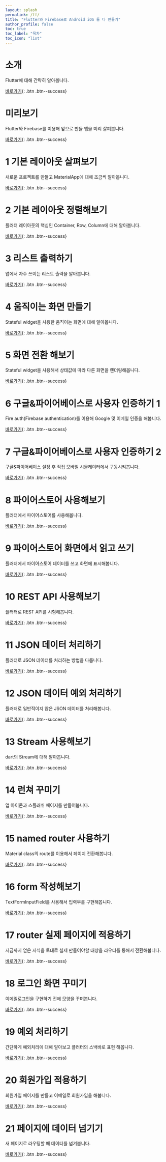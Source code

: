 ```yaml
---
layout: splash
permalink: /ff/
title: "Flutter와 Firebase로 Android iOS 둘 다 만들기"
author_profile: false
toc: true
toc_label: "목차"
toc_icon: "list"
---
```


# 소개

Flutter에 대해 간략히 알아봅니다.

[바로가기](/mobile/talk-flutter/){: .btn .btn--success}

# 미리보기

Flutter와 Firebase를 이용해 앞으로 만들 앱을 미리 살펴봅니다.

[바로가기](/ff/ff-000/){: .btn .btn--success}

# 1 기본 레이아웃 살펴보기

새로운 프로젝트를 만들고 MaterialApp에 대해 조금씩 알아봅니다.

[바로가기](/ff/ff-001/){: .btn .btn--success}

# 2 기본 레이아웃 정렬해보기

플러터 레이아웃의 핵심인 Container, Row, Column에 대해 알아봅니다.

[바로가기](/ff/ff-002/){: .btn .btn--success}

# 3 리스트 출력하기

앱에서 자주 쓰이는 리스트 출력을 알아봅니다.

[바로가기](/ff/ff-003/){: .btn .btn--success}

# 4 움직이는 화면 만들기

Stateful widget을 사용한 움직이는 화면에 대해 알아봅니다.

[바로가기](/ff/ff-004/){: .btn .btn--success}

# 5 화면 전환 해보기

Stateful widget을 사용해서 상태값에 따라 다른 화면을 렌더링해봅니다.

[바로가기](/ff/ff-005/){: .btn .btn--success}

# 6 구글&파이어베이스로 사용자 인증하기 1

Fire auth(Firebase authentication)를 이용해 Google 및 이메일 인증을 해봅니다.

[바로가기](/ff/ff-006/){: .btn .btn--success}

# 7 구글&파이어베이스로 사용자 인증하기 2

구글&파이어베이스 설정 후 직접 모바일 시뮬레이터에서 구동시켜봅니다. 

[바로가기](/ff/ff-007/){: .btn .btn--success}

# 8 파이어스토어 사용해보기

플러터에서 파이어스토어를 사용해봅니다.

[바로가기](/ff/ff-008/){: .btn .btn--success}

# 9 파이어스토어 화면에서 읽고 쓰기

플러터에서 파이어스토어 데이터를 쓰고 화면에 표시해봅니다.

[바로가기](/ff/ff-009/){: .btn .btn--success}

# 10 REST API 사용해보기

플러터로 REST API를 시험해봅니다.

[바로가기](/ff/ff-010/){: .btn .btn--success}

# 11 JSON 데이터 처리하기

플러터로 JSON 데이터를 처리하는 방법을 다룹니다.

[바로가기](/ff/ff-011/){: .btn .btn--success}

# 12 JSON 데이터 예외 처리하기

플러터로 일반적이지 않은 JSON 데이터를 처리해봅니다.

[바로가기](/ff/ff-012/){: .btn .btn--success}

# 13 Stream 사용해보기

dart의 Stream에 대해 알아봅니다.

[바로가기](/ff/ff-013/){: .btn .btn--success}

# 14 런쳐 꾸미기

앱 아이콘과 스플래쉬 페이지를 만들어봅니다.

[바로가기](/ff/ff-014/){: .btn .btn--success}

# 15 named router 사용하기

Material class의 route를 이용해서 페이지 전환해봅니다.

[바로가기](/ff/ff-015/){: .btn .btn--success}

# 16 form 작성해보기

TextFormInputField를 사용해서 입력부를 구현해봅니다.

[바로가기](/ff/ff-016/){: .btn .btn--success}

# 17 router 실제 페이지에 적용하기

지금까지 얻은 지식을 토대로 실제 만들어야할 대상을 라우터를 통해서 전환해봅니다.

[바로가기](/ff/ff-017/){: .btn .btn--success}

# 18 로그인 화면 꾸미기

이메일로그인을 구현하기 전에 모양을 꾸며봅니다.

[바로가기](/ff/ff-018/){: .btn .btn--success}

# 19 예외 처리하기

간단하게 예외처리에 대해 알아보고 플러터의 스낵바로 표현 해봅니다.

[바로가기](/ff/ff-019/){: .btn .btn--success}

# 20 회원가입 적용하기

회원가입 페이지를 만들고 이메일로 회원가입을 해봅니다.

[바로가기](/ff/ff-020/){: .btn .btn--success}

# 21 페이지에 데이터 넘기기

새 페이지로 라우팅할 때 데이터를 넘겨봅니다.

[바로가기](/ff/ff-021/){: .btn .btn--success}
